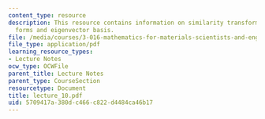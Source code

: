 ```yaml
---
content_type: resource
description: This resource contains information on similarity transformations, quadratic
  forms and eigenvector basis.
file: /media/courses/3-016-mathematics-for-materials-scientists-and-engineers-fall-2005/5709417a380dc466c822d4484ca46b17_lecture_10.pdf
file_type: application/pdf
learning_resource_types:
- Lecture Notes
ocw_type: OCWFile
parent_title: Lecture Notes
parent_type: CourseSection
resourcetype: Document
title: lecture_10.pdf
uid: 5709417a-380d-c466-c822-d4484ca46b17
---
```

